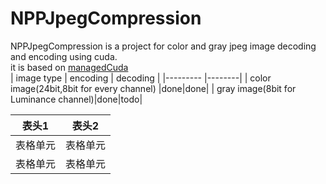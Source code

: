 
# NPPJpegCompression
NPPJpegCompression is a project for color and gray jpeg image decoding and encoding using cuda. <br>it is based on [managedCuda](https://github.com/kunzmi/managedCuda "managedCuda") <br>
| image type | encoding | decoding |
|--------- |--------|
| color image(24bit,8bit for every channel) |done|done|
| gray  image(8bit for Luminance channel)|done|todo|


| 表头1  | 表头2|
| ---------- | -----------|
| 表格单元   | 表格单元   |
| 表格单元   | 表格单元   |

